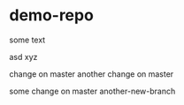 # demo-repo
some text

asd
xyz

change on master
another change on master

some change on master another-new-branch
